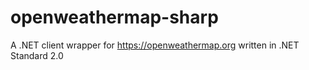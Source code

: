 # openweathermap-sharp
A .NET client wrapper for https://openweathermap.org written in .NET Standard 2.0
